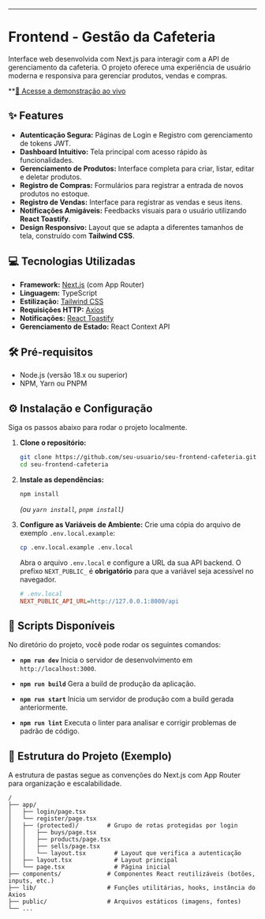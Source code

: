 -----

# Frontend - Gestão da Cafeteria

Interface web desenvolvida com Next.js para interagir com a API de gerenciamento da cafeteria. O projeto oferece uma experiência de usuário moderna e responsiva para gerenciar produtos, vendas e compras.

**[🚀 Acesse a demonstração ao vivo](https://estoque-cafeteria.vercel.app)

## ✨ Features

  * **Autenticação Segura:** Páginas de Login e Registro com gerenciamento de tokens JWT.
  * **Dashboard Intuitivo:** Tela principal com acesso rápido às funcionalidades.
  * **Gerenciamento de Produtos:** Interface completa para criar, listar, editar e deletar produtos.
  * **Registro de Compras:** Formulários para registrar a entrada de novos produtos no estoque.
  * **Registro de Vendas:** Interface para registrar as vendas e seus itens.
  * **Notificações Amigáveis:** Feedbacks visuais para o usuário utilizando **React Toastify**.
  * **Design Responsivo:** Layout que se adapta a diferentes tamanhos de tela, construído com **Tailwind CSS**.

## 💻 Tecnologias Utilizadas

  * **Framework:** [Next.js](https://nextjs.org/) (com App Router)
  * **Linguagem:** TypeScript
  * **Estilização:** [Tailwind CSS](https://tailwindcss.com/)
  * **Requisições HTTP:** [Axios](https://axios-http.com/)
  * **Notificações:** [React Toastify](https://fkhadra.github.io/react-toastify/introduction/)
  * **Gerenciamento de Estado:** React Context API 

## 🛠️ Pré-requisitos

  * Node.js (versão 18.x ou superior)
  * NPM, Yarn ou PNPM

## ⚙️ Instalação e Configuração

Siga os passos abaixo para rodar o projeto localmente.

1.  **Clone o repositório:**

    ```bash
    git clone https://github.com/seu-usuario/seu-frontend-cafeteria.git
    cd seu-frontend-cafeteria
    ```

2.  **Instale as dependências:**

    ```bash
    npm install
    ```

    *(ou `yarn install`, `pnpm install`)*

3.  **Configure as Variáveis de Ambiente:**
    Crie uma cópia do arquivo de exemplo `.env.local.example`:

    ```bash
    cp .env.local.example .env.local
    ```

    Abra o arquivo `.env.local` e configure a URL da sua API backend. O prefixo `NEXT_PUBLIC_` é **obrigatório** para que a variável seja acessível no navegador.

    ```ini
    # .env.local
    NEXT_PUBLIC_API_URL=http://127.0.0.1:8000/api
    ```

## 🚀 Scripts Disponíveis

No diretório do projeto, você pode rodar os seguintes comandos:

  * **`npm run dev`**
    Inicia o servidor de desenvolvimento em `http://localhost:3000`.

  * **`npm run build`**
    Gera a build de produção da aplicação.

  * **`npm run start`**
    Inicia um servidor de produção com a build gerada anteriormente.

  * **`npm run lint`**
    Executa o linter para analisar e corrigir problemas de padrão de código.

## 📂 Estrutura do Projeto (Exemplo)

A estrutura de pastas segue as convenções do Next.js com App Router para organização e escalabilidade.

```
/
├── app/
│   ├── login/page.tsx
│   └── register/page.tsx
│   ├── (protected)/        # Grupo de rotas protegidas por login
│   │   ├── buys/page.tsx
│   │   ├── products/page.tsx
│   │   ├── sells/page.tsx
│   │   └── layout.tsx        # Layout que verifica a autenticação
│   ├── layout.tsx            # Layout principal
│   └── page.tsx              # Página inicial
├── components/             # Componentes React reutilizáveis (botões, inputs, etc.)
├── lib/                    # Funções utilitárias, hooks, instância do Axios
├── public/                 # Arquivos estáticos (imagens, fontes)
└── ...
```
